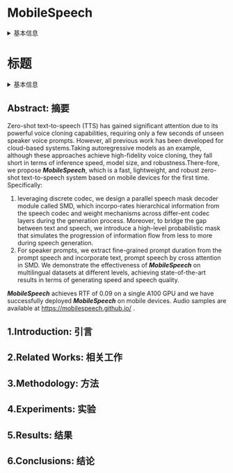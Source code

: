 # MobileSpeech

<details>
<summary>基本信息</summary>

- 标题:
- 作者:
  - 01 [Shengpeng_Ji](../../Authors/Shengpeng_Ji.md)
  - 02 [Ziyue_Jiang](../../Authors/Ziyue_Jiang.md)
  - 03 [Hanting_Wang](../../Authors/Hanting_Wang.md)
  - 04 [Jialong_Zuo](../../Authors/Jialong_Zuo.md)
  - 05 [Zhou_Zhao_(赵洲)](../../Authors/Zhou_Zhao_(赵洲).md)
- 机构:
  - 机构
- 时间:
  - 预印时间: 2024.02.14 ArXiv v1
  - 更新笔记: 2024.06.06
- 发表:
  - 期刊/会议
- 链接:
  - [ArXiv](https://arxiv.org/abs/2402.09378)
  - [DOI]()
  - [Github]()
  - [Demo](
- 标签:
  - [SpeechSynthesis](../../Tags/SpeechSynthesis.md)
  - [Zero-Shot](../../Tags/Zero-Shot.md)
  - [MobileDevice](../../Tags/MobileDevice.md)
- 页数: 13
- 引用: ?
- 被引: 1

</details>


# 标题

<details>
<summary>基本信息</summary>

- 标题: "MobileSpeech: A Fast and High-Fidelity Framework for Mobile Zero-Shot Text-to-Speech"
- 作者:
  - 01 Shengpeng Ji
  - 02 Ziyue Jiang
  - 03 Hanting Wang
  - 04 Jialong Zuo
  - 05 Zhou Zhao (赵洲)
- 链接:
  - [ArXiv](https://arxiv.org/abs/2402.09378)
  - [Publication](https://doi.org/10.18653/v1/2024.acl-long.733)
  - [Github]()
  - [Demo](https://mobilespeech.github.io)
- 文件:
  - [ArXiv](_PDF/2402.09378v2__MobileSpeech__A_Fast_&_High-Fidelity_Framework_for_Mobile_Zero-Shot_TTS.pdf)
  - [Publication](_PDF/2402.09738p0__MobileSpeech__ACL2024.pdf)

</details>

## Abstract: 摘要

Zero-shot text-to-speech (TTS) has gained significant attention due to its powerful voice cloning capabilities, requiring only a few seconds of unseen speaker voice prompts.
However, all previous work has been developed for cloud-based systems.Taking autoregressive models as an example, although these approaches achieve high-fidelity voice cloning, they fall short in terms of inference speed, model size, and robustness.There-fore, we propose ***MobileSpeech***, which is a fast, lightweight, and robust zero-shot text-to-speech system based on mobile devices for the first time.
Specifically:
1) leveraging discrete codec, we design a parallel speech mask decoder module called SMD, which incorpo-rates hierarchical information from the speech codec and weight mechanisms across differ-ent codec layers during the generation process.
Moreover, to bridge the gap between text and speech, we introduce a high-level probabilistic mask that simulates the progression of information flow from less to more during speech generation.
2) For speaker prompts, we extract fine-grained prompt duration from the prompt speech and incorporate text, prompt speech by cross attention in SMD.
We demonstrate the effectiveness of ***MobileSpeech*** on multilingual datasets at different levels, achieving state-of-the-art results in terms of generating speed and speech quality.

***MobileSpeech*** achieves RTF of 0.09 on a single A100 GPU and we have successfully deployed ***MobileSpeech*** on mobile devices.
Audio samples are available at https://mobilespeech.github.io/ .

## 1.Introduction: 引言

## 2.Related Works: 相关工作

## 3.Methodology: 方法

## 4.Experiments: 实验

## 5.Results: 结果

## 6.Conclusions: 结论